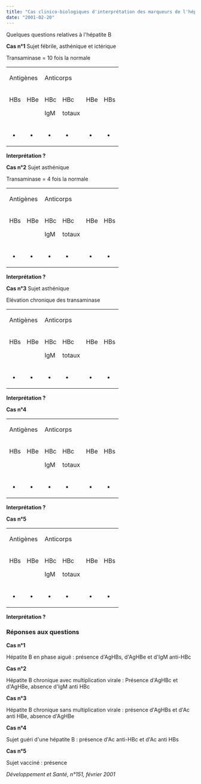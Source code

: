 ```yaml
---
title: "Cas clinico-biologiques d'interprétation des marqueurs de l'hépatite B"
date: "2001-02-20"
---
```


Quelques questions relatives à l'hépatite B

**Cas n°1** Sujet fébrile, asthénique et ictérique

Transaminase = 10 fois la normale

<table>

<tbody>

<tr>

<td colspan="2" valign="top">

Antigènes

</td>

<td colspan="4" valign="top">

Anticorps

</td>

</tr>

<tr>

<td valign="top">

HBs

</td>

<td valign="top">

HBe

</td>

<td valign="top">

HBc

IgM

</td>

<td valign="top">

HBc

totaux

</td>

<td valign="top">

HBe

</td>

<td valign="top">

HBs

</td>

</tr>

<tr>

<td valign="top">

+

</td>

<td valign="top">

+

</td>

<td valign="top">

+

</td>

<td valign="top">

+

</td>

<td valign="top">

-

</td>

<td valign="top">

-

</td>

</tr>

</tbody>

</table>

**Interprétation ?**

**Cas n°2** Sujet asthénique

Transaminase = 4 fois la normale

<table>

<tbody>

<tr>

<td colspan="2" valign="top">

Antigènes

</td>

<td colspan="4" valign="top">

Anticorps

</td>

</tr>

<tr>

<td valign="top">

HBs

</td>

<td valign="top">

HBe

</td>

<td valign="top">

HBc

IgM

</td>

<td valign="top">

HBc

totaux

</td>

<td valign="top">

HBe

</td>

<td valign="top">

HBs

</td>

</tr>

<tr>

<td valign="top">

+

</td>

<td valign="top">

+

</td>

<td valign="top">

-

</td>

<td valign="top">

+

</td>

<td valign="top">

-

</td>

<td valign="top">

-

</td>

</tr>

</tbody>

</table>

**Interprétation ?**

**Cas n°3** Sujet asthénique

Elévation chronique des transaminase

<table>

<tbody>

<tr>

<td colspan="2" valign="top">

Antigènes

</td>

<td colspan="4" valign="top">

Anticorps

</td>

</tr>

<tr>

<td valign="top">

HBs

</td>

<td valign="top">

HBe

</td>

<td valign="top">

HBc

IgM

</td>

<td valign="top">

HBc

totaux

</td>

<td valign="top">

HBe

</td>

<td valign="top">

HBs

</td>

</tr>

<tr>

<td valign="top">

+

</td>

<td valign="top">

-

</td>

<td valign="top">

-

</td>

<td valign="top">

+

</td>

<td valign="top">

+

</td>

<td valign="top">

-

</td>

</tr>

</tbody>

</table>

**Interprétation ?**

**Cas n°4**

<table>

<tbody>

<tr>

<td colspan="2" valign="top">

Antigènes

</td>

<td colspan="4" valign="top">

Anticorps

</td>

</tr>

<tr>

<td valign="top">

HBs

</td>

<td valign="top">

HBe

</td>

<td valign="top">

HBc

IgM

</td>

<td valign="top">

HBc

totaux

</td>

<td valign="top">

HBe

</td>

<td valign="top">

HBs

</td>

</tr>

<tr>

<td valign="top">

-

</td>

<td valign="top">

-

</td>

<td valign="top">

-

</td>

<td valign="top">

+

</td>

<td valign="top">

-

</td>

<td valign="top">

+

</td>

</tr>

</tbody>

</table>

**Interprétation ?**

**Cas n°5**

<table>

<tbody>

<tr>

<td colspan="2" valign="top">

Antigènes

</td>

<td colspan="4" valign="top">

Anticorps

</td>

</tr>

<tr>

<td valign="top">

HBs

</td>

<td valign="top">

HBe

</td>

<td valign="top">

HBc

IgM

</td>

<td valign="top">

HBc

totaux

</td>

<td valign="top">

HBe

</td>

<td valign="top">

HBs

</td>

</tr>

<tr>

<td valign="top">

-

</td>

<td valign="top">

-

</td>

<td valign="top">

-

</td>

<td valign="top">

-

</td>

<td valign="top">

-

</td>

<td valign="top">

+

</td>

</tr>

</tbody>

</table>

**Interprétation ?**

### Réponses aux questions

**Cas n°1**

Hépatite B en phase aiguë : présence d'AgHBs, d'AgHBe et d'IgM anti-HBc

**Cas n°2**

Hépatite B chronique avec multiplication virale : Présence d'AgHBc et d'AgHBe, absence d'IgM anti HBc

**Cas n°3**

Hépatite B chronique sans multiplication virale : présence d'AgHBs et d'Ac anti HBe, absence d'AgHBe

**Cas n°4**

Sujet guéri d'une hépatite B : présence d'Ac anti-HBc et d'Ac anti HBs

**Cas n°5**

Sujet vacciné : présence

_Développement et Santé, n°151, février 2001_